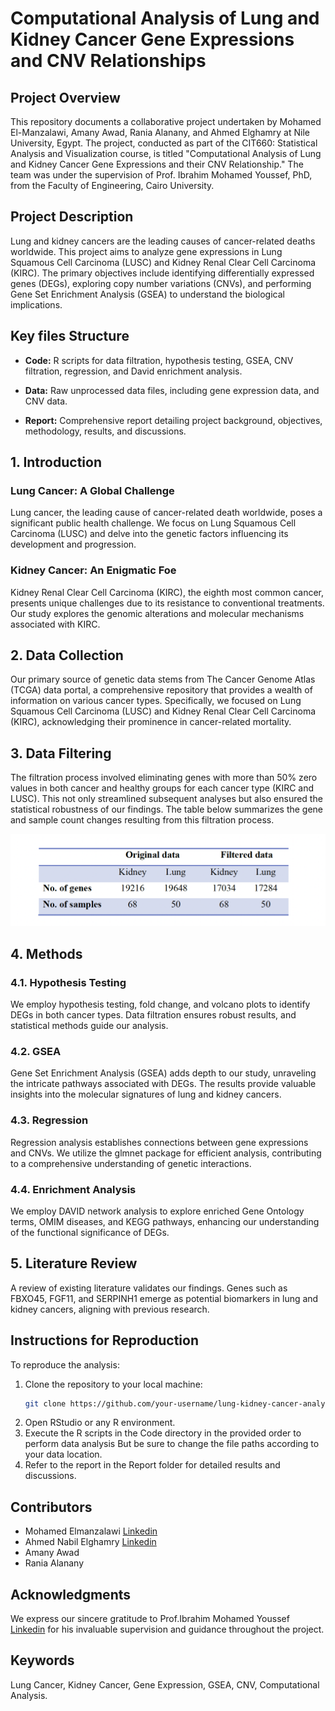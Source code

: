 # Computational Analysis of Lung and Kidney Cancer Gene Expressions and CNV Relationships

## Project Overview

This repository documents a collaborative project undertaken by Mohamed El-Manzalawi, Amany Awad, Rania Alanany, and Ahmed Elghamry at Nile University, Egypt. The project, conducted as part of the CIT660: Statistical Analysis and Visualization course, is titled "Computational Analysis of Lung and Kidney Cancer Gene Expressions and their CNV Relationship." The team was under the supervision of Prof. Ibrahim Mohamed Youssef, PhD, from the Faculty of Engineering, Cairo University.

## Project Description

Lung and kidney cancers are the leading causes of cancer-related deaths worldwide. This project aims to analyze gene expressions in Lung Squamous Cell Carcinoma (LUSC) and Kidney Renal Clear Cell Carcinoma (KIRC). The primary objectives include identifying differentially expressed genes (DEGs), exploring copy number variations (CNVs), and performing Gene Set Enrichment Analysis (GSEA) to understand the biological implications.

## Key files Structure

- **Code:** R scripts for data filtration, hypothesis testing, GSEA, CNV filtration, regression, and David enrichment analysis.
  
- **Data:** Raw unprocessed data files, including gene expression data, and CNV data.

- **Report:** Comprehensive report detailing project background, objectives, methodology, results, and discussions.
  
## 1. Introduction

### Lung Cancer: A Global Challenge
Lung cancer, the leading cause of cancer-related death worldwide, poses a significant public health challenge. We focus on Lung Squamous Cell Carcinoma (LUSC) and delve into the genetic factors influencing its development and progression.

### Kidney Cancer: An Enigmatic Foe
Kidney Renal Clear Cell Carcinoma (KIRC), the eighth most common cancer, presents unique challenges due to its resistance to conventional treatments. Our study explores the genomic alterations and molecular mechanisms associated with KIRC.

## 2. Data Collection
Our primary source of genetic data stems from The Cancer Genome Atlas (TCGA) data portal, a comprehensive repository that provides a wealth of information on various cancer types. Specifically, we focused on Lung Squamous Cell Carcinoma (LUSC) and Kidney Renal Clear Cell Carcinoma (KIRC), acknowledging their prominence in cancer-related mortality.

## 3. Data Filtering
The filtration process involved eliminating genes with more than 50% zero values in both cancer and healthy groups for each cancer type (KIRC and LUSC). This not only streamlined subsequent analyses but also ensured the statistical robustness of our findings. The table below summarizes the gene and sample count changes resulting from this filtration process.

![](/Pictures/genes&samples_num.png)

## 4. Methods

### 4.1. Hypothesis Testing
We employ hypothesis testing, fold change, and volcano plots to identify DEGs in both cancer types. Data filtration ensures robust results, and statistical methods guide our analysis.

### 4.2. GSEA
Gene Set Enrichment Analysis (GSEA) adds depth to our study, unraveling the intricate pathways associated with DEGs. The results provide valuable insights into the molecular signatures of lung and kidney cancers.

### 4.3. Regression
Regression analysis establishes connections between gene expressions and CNVs. We utilize the glmnet package for efficient analysis, contributing to a comprehensive understanding of genetic interactions.

### 4.4. Enrichment Analysis
We employ DAVID network analysis to explore enriched Gene Ontology terms, OMIM diseases, and KEGG pathways, enhancing our understanding of the functional significance of DEGs.

## 5. Literature Review

A review of existing literature validates our findings. Genes such as FBXO45, FGF11, and SERPINH1 emerge as potential biomarkers in lung and kidney cancers, aligning with previous research.

## Instructions for Reproduction

To reproduce the analysis:
1. Clone the repository to your local machine:
   ```bash
   git clone https://github.com/your-username/lung-kidney-cancer-analysis.git
2. Open RStudio or any R environment.
3. Execute the R scripts in the Code directory in the provided order to perform data analysis But be sure to change the file paths according to your data location.
4. Refer to the report in the Report folder for detailed results and discussions.

## Contributors

- Mohamed Elmanzalawi [Linkedin](https://www.linkedin.com/in/mohamed-elmanzalawi/)
- Ahmed Nabil Elghamry [Linkedin](https://www.linkedin.com/in/ahmed-elghamry-7b22829a/)
- Amany Awad
- Rania Alanany

## Acknowledgments
We express our sincere gratitude to Prof.Ibrahim Mohamed Youssef [Linkedin](https://www.linkedin.com/in/ibrahim-youssef-65262a145/) for his invaluable supervision and guidance throughout the project.

## Keywords
Lung Cancer, Kidney Cancer, Gene Expression, GSEA, CNV, Computational Analysis.


